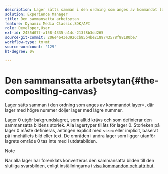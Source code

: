```yaml
---
description: Lager sätts samman i den ordning som anges av kommandot layer=, där lager med högre nummer döljer lager med lägre nummer.
solution: Experience Manager
title: Den sammansatta arbetsytan
feature: Dynamic Media Classic,SDK/API
role: Developer,User
exl-id: 2455d07f-a158-4335-a14c-213f8b3dd265
source-git-commit: 206e4643e3926cb85b4be2189743578f88180be7
workflow-type: tm+mt
source-wordcount: '129'
ht-degree: 0%

---
```


# Den sammansatta arbetsytan{#the-compositing-canvas}

Lager sätts samman i den ordning som anges av kommandot layer=, där lager med högre nummer döljer lager med lägre nummer.

Lager 0 utgör bakgrundslagret, som alltid krävs och som definierar den sammansatta bildens storlek. Alla lagertyper tillåts för lager 0. Storleken på lager 0 måste definieras, antingen explicit med `size=` eller implicit, baserat på innehållets bild eller text. De områden i andra lager som ligger utanför lagrets område 0 tas inte med i utdatabilden.

>[!NOTE]
>
>När alla lager har förenklats konverteras den sammansatta bilden till den slutliga svarsbilden, enligt inställningarna i [visa kommandon och attribut](../../../../../../is-api/http-ref/image-serving-api-ref/c-http-protocol-reference/c-syntax-and-features/c-command-overview/r-view-commands-and-attributes.md#reference-8b3d637d080a47a4ba669a7f0de2ba90).
